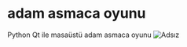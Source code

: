 # adam asmaca oyunu
Python Qt ile masaüstü adam asmaca oyunu
![Adsız](https://github.com/akkilicbeyza/adam-asmaca-oyunu/assets/81364306/0dc14125-5e28-4752-a647-c49c54ee0d72)
